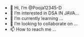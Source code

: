 - 👋 Hi, I’m @Pooja12345-D
- 👀 I’m interested in DSA IN JAVA...
- 🌱 I’m currently learning ...
- 💞️ I’m looking to collaborate on ...
- 📫 How to reach me ...

<!---
Pooja12345-D/Pooja12345-D is a ✨ special ✨ repository because its `README.md` (this file) appears on your GitHub profile.
You can click the Preview link to take a look at your changes.
--->
